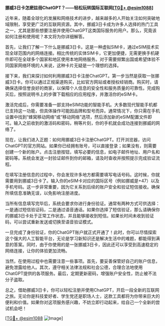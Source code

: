 **挪威3日卡怎麽註冊ChatGPT？——轻松玩转国际互联网[[TG💪+ @esim1088](https://t.me/s/esim1088)]**

近年来，随着全球化的发展和网络技术的进步，越来越多的人开始关注如何突破地域限制，享受更广泛的互联网资源。其中，挪威3日卡成为许多人选择的热门工具之一，尤其是那些想要注册并使用ChatGPT这类国际服务的用户。那么，究竟该如何注册和使用呢？本文将为你详细解答。

首先，让我们了解一下什么是挪威3日卡。这是一种虚拟SIM卡，通过eSIM技术实现全球范围内的网络连接。相比传统的实体SIM卡，它更加便捷，无需更换手机硬件即可在全球多个国家和地区使用本地网络服务。对于需要频繁出国或希望体验不同国家网络环境的人来说，这种卡片无疑是一个理想的选择。

接下来，我们来探讨如何利用挪威3日卡注册ChatGPT。第一步当然是获取一张挪威3日卡。你可以通过正规渠道购买，比如官方网站或者授权经销商。购买时，请确保选择信誉良好的商家，以保障个人信息的安全性和服务质量的可靠性。完成购买后，按照说明书上的步骤下载相应的应用程序，并激活你的eSIM卡。

激活完成后，你需要准备一部支持eSIM功能的智能手机。大多数现代智能手机都已支持这一功能，但具体操作可能因品牌和型号而异。通常情况下，你只需在手机设置中找到“蜂窝移动网络”或“移动网络”选项，然后添加新的eSIM配置文件即可。输入之前收到的激活码和密码，稍等片刻，你的手机就会成功连接到挪威的网络了。

现在，让我们进入正题：如何用挪威3日卡注册ChatGPT。打开浏览器，访问ChatGPT的官方网站。如果你已经拥有账号，可以直接登录；如果没有，则需要创建一个新的账户。点击注册按钮，填写必要的信息，如电子邮件地址、用户名和密码等。系统会发送一封验证邮件到你的邮箱，请及时查收并按照提示完成验证流程。

在填写注册信息的过程中，你会发现许多地方都需要填写电话号码。这时候，你就需要用到挪威3日卡了。输入你的eSIM卡对应的国际区号（例如挪威是+47）以及手机号码。这一步非常重要，因为它关系到后续的账户安全和验证短信接收。确保所填信息准确无误，以免影响注册进度。

当所有信息填写完毕后，系统会要求你进行身份验证。通常有两种方式可供选择：一是通过短信验证码，二是通过语音通话。如果你选择了短信验证，那么请确保你的挪威3日卡处于正常工作状态，并且能够接收到短信。如果长时间未收到验证码，可以尝试重新发送或切换至语音验证模式。

一旦完成了身份验证，你的ChatGPT账户就正式开通了！此时，你可以尽情探索这个强大的人工智能平台，无论是学习新知识还是解决生活中的难题，都能得到满意的答案。同时，由于你使用的是一张挪威3日卡，因此还可以享受到高速稳定的网络连接，让你的体验更加流畅。

当然，在使用过程中也需要注意一些事项。首先，要妥善保管好自己的账户信息，避免泄露给他人。其次，遵守相关法律法规和社会公德，合理合法地使用ChatGPT提供的各项服务。最后，定期更新密码，增强账户安全性，防止被不法分子盗取。

总之，借助挪威3日卡，你可以轻松注册并使用ChatGPT，开启一段全新的互联网之旅。无论你是科技爱好者、学生党还是职场人士，这款工具都将为你带来巨大的便利和价值。如果你对这项服务感兴趣，不妨立即行动起来，给自己一个全新的尝试机会吧！

[[TG💪+ @esim1088](https://t.me/s/esim1088) ![Image](https://i.postimg.cc/4NQfJmqS/Snipaste-2025-05-13-00-14-12.png)]